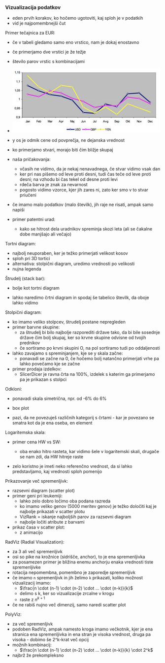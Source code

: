 ### Vizualizacija podatkov

- eden prvih korakov, ko hočemo ugotoviti, kaj sploh je v podatkih
- vid je najpomembnejši čut

Primer tečajnica za EUR:
- če v tabeli gledamo samo eno vrstico, nam je dokaj enostavno
- če primerjamo dve vrstici je že težje
- število parov vrstic s kombinacijami
- ![500](../../Images3/Pasted%20image%2020250313113031.png)
- y os je odmik cene od povprečja, ne dejanska vrednost

- ko primerjamo stvari, morajo biti čim bližje skupaj
- naša pričakovanja:
	- včasih ne vidimo, da je nekaj nenavadnega, če stvar vidimo vsak dan
	- ker pri nas pišemo od leve proti desni, tudi čas teče od leve proti desni; na vzhodu bi čas tekel od desne proti levi
	- rdeča barva je znak za nevarnost
	- pogosto vidimo vzorce, kjer jih zares ni, zato ker smo v to stvar priučeni

- če imamo malo podatkov (malo številk), jih raje ne risati, ampak samo napiši
- primer patentni urad:
	- kako se hitrost dela uradnikov spreminja skozi leta (ali se čakalne dobe manjšajo ali večajo)

Tortni diagram:
- najbolj neuporaben, ker je težko primerjati velikost kosov
- sploh pri 3D tortici
- alternativa: stolpični diagram, uredimo vrednosti po velikosti
- nujna legenda

Štrudelj (stack bar):
- bolje kot tortni diagram

- lahko naredimo črtni diagram in spodaj še tabelico številk, da oboje lahko vidimo

Stolpični diagram:
- ko imamo veliko stolpcev, štrudelj postane nepregleden
- primer barvne skupine:
	- za štrudelj bi bilo najbolje razporediti države tako, da bi bile sosednje države čim bolj skupaj, ker so krvne skupine odvisne od tvojih prednikov
	- če sortiramo po krvni skupini O, na pol sortiramo tudi po oddaljenosti
- lahko zavajamo s spreminjanjem, kje se y skala začne:
	- ponavadi se začne na 0, če hočemo bolj natančno primerjati vrhe pa lahko povečamo kje se začne
- primer prodaja izdelkov:
	- SlicerDicer je ravna črta na 100%, izdelek s katerim ga primerjamo pa je prikazan s stolpci

Odkloni:
- ponavadi skala simetrična, npr. od -6% do 6%

- box plot

- pazi, da ne povezuješ različnih kategorij s črtami - kar je povezano se smatra kot da je ena oseba, en element

Logaritemska skala:
- primer cena HW vs SW:
	- oba enako hitro rasteta, kar vidimo šele v logaritemski skali, drugače se nam zdi, da HW hitreje raste

- zelo koristno je imeti neko referenčno vrednost, da si lahko predstavljamo, kaj vrednosti sploh pomenijo

Prikazovanje več spremenljivk:
- razsevni diagram (scatter plot)
- primer geni pri leukemiji:
	- lahko zelo dobro ločimo oba podana razreda
	- ko imamo veliko genov (5000 meritev genov) je težko določiti kaj je najbolje prikazati v scatter plotu
	- VizRank = iskanje najboljših parov za razsevni diagram
	- najbolje ločiti atribute z barvami
- prikaz časa v scatter plot:
	- z animacijo

RadViz (Radial Visualization):
- za 3 ali več spremenljivk
- osi so pike na krožnice (sidrišče, anchor), to je ena spremenljivka
- za posamezen primer je bližina enemu anchorju enaka vrednosti tiste spremenljivke
- rotacija nepomembna, pomembno je zaporedje spremenljivk
- če imamo `n` spremenljivk in jih želimo `k` prikazati, koliko možnost vizualizacij imamo:
	- $\frac{n \cdot (n-1) \cdot (n-2) \cdot ... \cdot (n-k)}{k}$
	- delimo s k, ker so vizualizacije zrcalne v krogu
	- raste z $n^{k+1}$
- če ne rabiš nujno več dimenzij, samo naredi scatter plot

PolyViz:
- za več spremenljivk
- podoben RadViz, ampak namesto kroga imamo večkotnik, kjer je ena stranica ena spremenljivka in ena stran je visoka vrednost, druga pa visoka - dobimo še 2^k-krat več opcij
- možnih kombinacij:
	- $\frac{n \cdot (n-1) \cdot (n-2) \cdot ... \cdot (n-k)}{k} \cdot 2^k$
- najbrž že prekompleksno